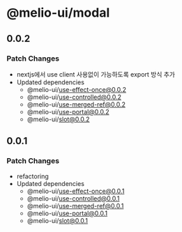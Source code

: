 # @melio-ui/modal

## 0.0.2

### Patch Changes

- nextjs에서 use client 사용없이 가능하도록 export 방식 추가
- Updated dependencies
  - @melio-ui/use-effect-once@0.0.2
  - @melio-ui/use-controlled@0.0.2
  - @melio-ui/use-merged-ref@0.0.2
  - @melio-ui/use-portal@0.0.2
  - @melio-ui/slot@0.0.2

## 0.0.1

### Patch Changes

- refactoring
- Updated dependencies
  - @melio-ui/use-effect-once@0.0.1
  - @melio-ui/use-controlled@0.0.1
  - @melio-ui/use-merged-ref@0.0.1
  - @melio-ui/use-portal@0.0.1
  - @melio-ui/slot@0.0.1
